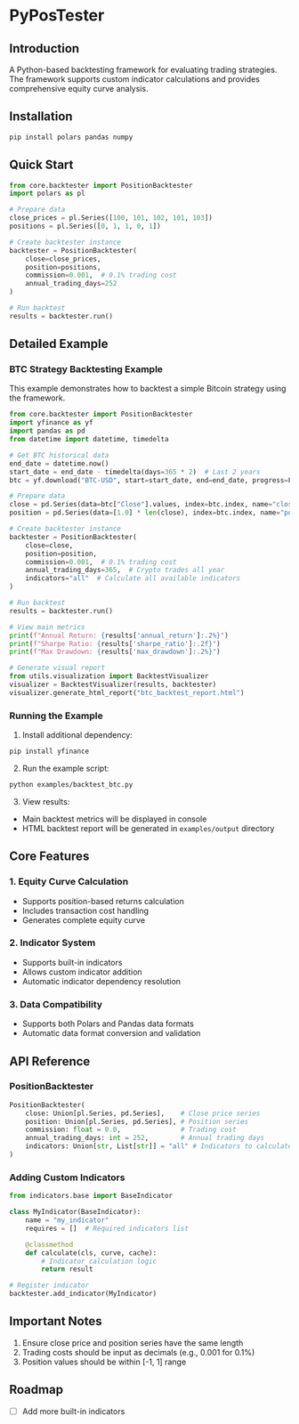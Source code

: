 # PyPosTester

## Introduction
A Python-based backtesting framework for evaluating trading strategies. The framework supports custom indicator calculations and provides comprehensive equity curve analysis.

## Installation
```bash
pip install polars pandas numpy
```

## Quick Start

```python
from core.backtester import PositionBacktester
import polars as pl

# Prepare data
close_prices = pl.Series([100, 101, 102, 101, 103])
positions = pl.Series([0, 1, 1, 0, 1])

# Create backtester instance
backtester = PositionBacktester(
    close=close_prices,
    position=positions,
    commission=0.001,  # 0.1% trading cost
    annual_trading_days=252
)

# Run backtest
results = backtester.run()
```

## Detailed Example

### BTC Strategy Backtesting Example

This example demonstrates how to backtest a simple Bitcoin strategy using the framework.

```python
from core.backtester import PositionBacktester
import yfinance as yf
import pandas as pd
from datetime import datetime, timedelta

# Get BTC historical data
end_date = datetime.now()
start_date = end_date - timedelta(days=365 * 2)  # Last 2 years
btc = yf.download("BTC-USD", start=start_date, end=end_date, progress=False)

# Prepare data
close = pd.Series(data=btc["Close"].values, index=btc.index, name="close")
position = pd.Series(data=[1.0] * len(close), index=btc.index, name="position")

# Create backtester instance
backtester = PositionBacktester(
    close=close,
    position=position,
    commission=0.001,  # 0.1% trading cost
    annual_trading_days=365,  # Crypto trades all year
    indicators="all"  # Calculate all available indicators
)

# Run backtest
results = backtester.run()

# View main metrics
print(f"Annual Return: {results['annual_return']:.2%}")
print(f"Sharpe Ratio: {results['sharpe_ratio']:.2f}")
print(f"Max Drawdown: {results['max_drawdown']:.2%}")

# Generate visual report
from utils.visualization import BacktestVisualizer
visualizer = BacktestVisualizer(results, backtester)
visualizer.generate_html_report("btc_backtest_report.html")
```

### Running the Example
1. Install additional dependency:
```bash
pip install yfinance
```

2. Run the example script:
```bash
python examples/backtest_btc.py
```

3. View results:
- Main backtest metrics will be displayed in console
- HTML backtest report will be generated in `examples/output` directory

## Core Features

### 1. Equity Curve Calculation
- Supports position-based returns calculation
- Includes transaction cost handling
- Generates complete equity curve

### 2. Indicator System
- Supports built-in indicators
- Allows custom indicator addition
- Automatic indicator dependency resolution

### 3. Data Compatibility
- Supports both Polars and Pandas data formats
- Automatic data format conversion and validation

## API Reference

### PositionBacktester

```python
PositionBacktester(
    close: Union[pl.Series, pd.Series],    # Close price series
    position: Union[pl.Series, pd.Series], # Position series
    commission: float = 0.0,               # Trading cost
    annual_trading_days: int = 252,        # Annual trading days
    indicators: Union[str, List[str]] = "all" # Indicators to calculate
)
```

### Adding Custom Indicators

```python
from indicators.base import BaseIndicator

class MyIndicator(BaseIndicator):
    name = "my_indicator"
    requires = []  # Required indicators list

    @classmethod
    def calculate(cls, curve, cache):
        # Indicator calculation logic
        return result

# Register indicator
backtester.add_indicator(MyIndicator)
```

## Important Notes
1. Ensure close price and position series have the same length
2. Trading costs should be input as decimals (e.g., 0.001 for 0.1%)
3. Position values should be within [-1, 1] range

## Roadmap
- [ ] Add more built-in indicators